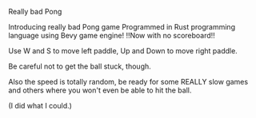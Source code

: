Really bad Pong

Introducing really bad Pong game Programmed in Rust programming language using Bevy game engine!
!!Now with no scoreboard!!

Use W and S to move left paddle,
Up and Down to move right paddle.

Be careful not to get the ball stuck, though.

Also the speed is totally random, be ready for some REALLY slow games and others where you won't even be able to hit the ball.

(I did what I could.)
